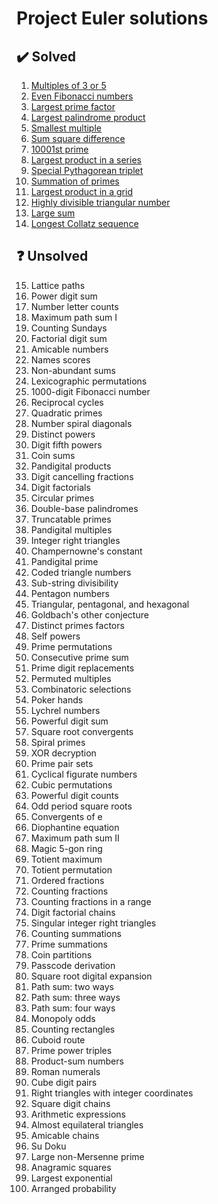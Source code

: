 # Project Euler solutions


## ✔️ Solved

1. [Multiples of 3 or 5](multiples_of_3_or_5)
2. [Even Fibonacci numbers](even_fibonacci_numbers)
3. [Largest prime factor](largest_prime_factor)
4. [Largest palindrome product](largest_palindrome_product)
5. [Smallest multiple](smallest_multiple)
6. [Sum square difference](sum_square_difference)
7. [10001st prime](ten_thousand_and_first_prime)
8. [Largest product in a series](largest_product_in_a_series)
9. [Special Pythagorean triplet](special_pythagorean_triplet)
10. [Summation of primes](summation_of_primes)
11. [Largest product in a grid](largest_product_in_a_grid)
12. [Highly divisible triangular number](highly_divisible_triangular_number)
13. [Large sum](large_sum)
14. [Longest Collatz sequence](longest_collatz_sequence)


## ❓ Unsolved

15. Lattice paths
16. Power digit sum
17. Number letter counts
18. Maximum path sum I
19. Counting Sundays
20. Factorial digit sum
21. Amicable numbers
22. Names scores
23. Non-abundant sums
24. Lexicographic permutations
25. 1000-digit Fibonacci number
26. Reciprocal cycles
27. Quadratic primes
28. Number spiral diagonals
29. Distinct powers
30. Digit fifth powers
31. Coin sums
32. Pandigital products
33. Digit cancelling fractions
34. Digit factorials
35. Circular primes
36. Double-base palindromes
37. Truncatable primes
38. Pandigital multiples
39. Integer right triangles
40. Champernowne's constant
41. Pandigital prime
42. Coded triangle numbers
43. Sub-string divisibility
44. Pentagon numbers
45. Triangular, pentagonal, and hexagonal
46. Goldbach's other conjecture
47. Distinct primes factors
48. Self powers
49. Prime permutations
50. Consecutive prime sum
51. Prime digit replacements
52. Permuted multiples
53. Combinatoric selections
54. Poker hands
55. Lychrel numbers
56. Powerful digit sum
57. Square root convergents
58. Spiral primes
59. XOR decryption
60. Prime pair sets
61. Cyclical figurate numbers
62. Cubic permutations
63. Powerful digit counts
64. Odd period square roots
65. Convergents of e
66. Diophantine equation
67. Maximum path sum II
68. Magic 5-gon ring
69. Totient maximum
70. Totient permutation
71. Ordered fractions
72. Counting fractions
73. Counting fractions in a range
74. Digit factorial chains
75. Singular integer right triangles
76. Counting summations
77. Prime summations
78. Coin partitions
79. Passcode derivation
80. Square root digital expansion
81. Path sum: two ways
82. Path sum: three ways
83. Path sum: four ways
84. Monopoly odds
85. Counting rectangles
86. Cuboid route
87. Prime power triples
88. Product-sum numbers
89. Roman numerals
90. Cube digit pairs
91. Right triangles with integer coordinates
92. Square digit chains
93. Arithmetic expressions
94. Almost equilateral triangles
95. Amicable chains
96. Su Doku
97. Large non-Mersenne prime
98. Anagramic squares
99. Largest exponential
100. Arranged probability
